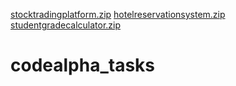 [stocktradingplatform.zip](https://github.com/user-attachments/files/16400281/stocktradingplatform.zip)
[hotelreservationsystem.zip](https://github.com/user-attachments/files/16400279/hotelreservationsystem.zip)
[studentgradecalculator.zip](https://github.com/user-attachments/files/16400278/studentgradecalculator.zip)
# codealpha_tasks
